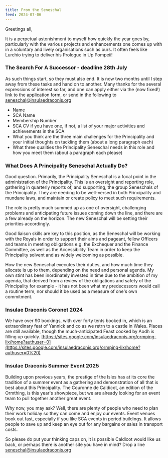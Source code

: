 ```yaml
---
title: From the Seneschal
feed: 2024-07-06
---
```


Greetings all,

It is a perpetual astonishment to myself how quickly the year goes by, particularly with the various projects and enhancements one comes up with in a voluntary and lively organisations such as ours. It often feels like Lurchio trying to deliver his Prologue in Up Pompeii!

### The Search For A Successor - deadline 28th July

As such things start, so they must also end. It is now two months until I step away from these tasks and hand on to another. Many thanks for the several expressions of interest so far, and one can apply either via the (now fixed!) link to the application form, or send in the following to seneschal@insulaedraconis.org  
 
- Name
- SCA Name
- Membership Number
- SCA CV if you have one, if not, a list of your major activities and achievements in the SCA
- What you think are the three main challenges for the Principality and your initial thoughts on tackling them (about a long paragraph each)
- What three qualities the Principality Seneschal needs in this role and how you meet them (about a paragraph each please)

### What Does A Principality Seneschal Actually Do?

Good question. Primarily, the Principality Seneschal is a focal point in the administration of the Principality. This is an oversight and reporting role, gathering in quarterly reports of, and supporting, the group Seneschals of the Principality. They are needing to be well-versed in both Principality and mundane laws, and maintain or create policy to meet such requirements. 

The role is pretty much summed up as one of oversight, challenging problems and anticipating future issues coming down the line, and there are a few already on the horizon. The new Seneschal will be setting their priorities accordingly.

Good liaison skills are key to this position, as the Seneschal will be working with the Royals in order to support their aims and pageant, fellow Officers and teams in meeting obligations e.g. the Exchequer and the Finance Committee, as well as the Accessibility Team in order to keep the Principality solvent and as widely welcoming as possible. 

How the new Seneschal executes their duties, and how much time they allocate is up to them, depending on the need and personal agenda. My own stint has been inordinately invested in time due to the ambition of my agenda, that derived from a review of the obligations and safety of the Principality for example - it has not been what my predecessors would call a routine term, nor should it be used as a measure of one's own commitment.

### Insulae Draconis Coronet 2024

We have over 90 bookings, with over forty tents booked in, which is an extraordinary feat of Yannick and co as we retrn to a castle in Wales. Places are still available, though the much-anticipated Feast cooked by Aodh is filling up quickly.
[https://sites.google.com/insulaedraconis.org/ormping-lix/home?authuser=0](https://sites.google.com/insulaedraconis.org/ormping-lix/home?authuser=0%20)

### Insulae Draconis Summer Event 2025

Building upon previous years, the prestige of the Isles has at its core the tradition of a summer event as a gathering and demonstration of all that is best about this Principality. The Couronne de Caldicot, an edition of the Ormthing, is this year's showpiece, but we are already looking for an event team to pull together another great event. 

Why now, you may ask? Well, there are plenty of people who need to plan their work holiday so they can come and enjoy our events. Event venues book out fast, especially if you like SCA events in period buildings. It allows people to save up and keep an eye out for any bargains or sales in transport costs. 

So please do put your thinking caps on, it is possible Caldicot would like us back, or perhaps there is another site you have in mind? Drop a line [seneschal@insulaedraconis.org](mailto:senschal@insulaedraconis.org)
